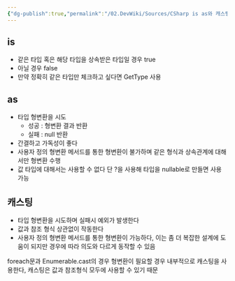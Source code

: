 ```yaml
---
{"dg-publish":true,"permalink":"/02.DevWiki/Sources/CSharp is as와 캐스팅/","noteIcon":"","created":"2024-10-03T17:18:16.000+09:00","updated":"2025-07-19T22:58:36.952+09:00"}
---
```


## is
- 같은 타입 혹은 해당 타입을 상속받은 타입일 경우 true
- 아닐 경우 false
- 만약 정확히 같은 타입만 체크하고 싶다면 GetType 사용

## as
- 타입 형변환을 시도
    - 성공 : 형변환 결과 반환
    - 실패 : null 반환
- 간결하고 가독성이 좋다
- 사용자 정의 형변환 메서드를 통한 형변환이 불가하며 같은 형식과 상속관계에 대해서만 형변환 수행
- 값 타입에 대해서는 사용할 수 없다 단 ?을 사용해 타입을 nullable로 만들면 사용 가능

## 캐스팅
- 타입 형변환을 시도하며 실패시 예외가 발생한다
- 값과 참조 형식 상관없이 작동한다
- 사용자 정의 형변환 메서드를 통한 형변환이 가능하다, 이는 좀 더 복잡한 설계에 도움이 되지만 경우에 따라 의도와 다르게 동작할 수 있음

foreach문과 Enumerable.cast의 경우 형변환이 필요할 경우 내부적으로 캐스팅을 사용한다, 캐스팅은 값과 참조형식 모두에 사용할 수 있기 때문